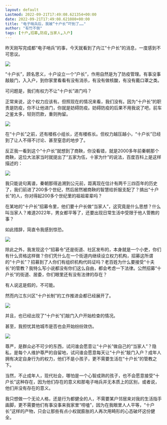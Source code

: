 ```yaml
---
layout: default
Lastmod: 2022-09-21T17:49:08.621354+00:00
date: 2022-09-21T17:49:08.621080+00:00
title: "电子哨兵后，我被“十户长”吓到了……"
author: "有竹不倒"
tags: [十户,招募,防疫,当家人,入户]
---
```


昨天刚写完成都“电子哨兵”的事，今天就看到了内江“十户长”的消息，一度感到不可思议。  

![](https://images.weserv.nl/?url=https%3A//mmbiz.qpic.cn/mmbiz_png/txC73sicDDx5XD6unZxzvC0WwjeS9Nm4PnuVKKibIicclicPbWjJpTyWicgM2JOkwk5yvXdwoeK69lmtwYNjI0Nxsicw/640%3Fwx_fmt%3Dpng)

  

“十户长”，顾名思义，十户设立一个“户长”，作用自然是为了防疫管理。有事没事敲敲门，入入户，到你家里看看有没有消杀，有没有做核酸，有没有戴口罩之类。  

可问题是，我们有权力不让“十户长”进门吗？

正常来说，这个权力应该有。但照现在的情况来看，我们没有。因为“十户长”的职责是防疫，你不让他进门，你就是妨碍防疫。妨碍防疫的后果不用我说了吧，前车之鉴太多，轻则罚款，重则拘留。  

![](https://images.weserv.nl/?url=https%3A//mmbiz.qpic.cn/mmbiz_png/U5F7rEJiaibwCzvj4icYT4Fp9XGc6ouck44zrn4JnG2hq18KKKuxNgvIjgibCcawUwO3NA2Cw1MISB638VKXV5FlDA/640%3Fwx_fmt%3Dpng%26wxfrom%3D5%26wx_lazy%3D1%26wx_co%3D1)

在“十户长”之前，还有楼栋小组长，还有楼栋长。但权力越压越小，“十户长”已经到了让人不得不讨论、甚至窒息的地步了。

反正我一看到这个“十户长”就想到了商鞅，你没看错，就是2000多年前秦朝那个商鞅，这位大法家当时就提出了“五家为伍，十家为什”的说法，百度百科上是这样描述的：

![](https://images.weserv.nl/?url=https%3A//mmbiz.qpic.cn/mmbiz_png/txC73sicDDx5XD6unZxzvC0WwjeS9Nm4PE0CYDyq0N8hBEYIsicreWJ9diceXx9vEHKicdAzRzdxWWAuKlv6hia185Q/640%3Fwx_fmt%3Dpng)

  

我只能说句离谱，秦朝那得追溯到公元前，距离现在估计有两千三四百年的历史了，我们前进了200多个世纪，然后居然被商鞅的智慧给折服支配了？搞出“十户长”的人，你对得起200多个世纪里的祖祖辈辈吗？

在某地的“十户长”招募令里，他们要十户长做“当家人”，这究竟是什么思想？什么叫当家人？难道2022年，男女都平等了，还要出现日常生活中受限于他人管教的事？  

如此措辞，简直令我感到惊恐。

![](https://images.weserv.nl/?url=https%3A//mmbiz.qpic.cn/mmbiz_png/txC73sicDDx5XD6unZxzvC0WwjeS9Nm4PwjQiaPFnico9sZNMKLxmGXNj0BDWo4jAI4noMofJy7R7bLga0S3fLY1g/640%3Fwx_fmt%3Dpng)

  

除此之外，我发现这个“招募令”还是街道、社区发布的，本身就是一个小吏，你们有什么资格这样做？你们凭什么在一个街道内继续设立权力机构，招募这所谓的“十户长”？招募到了人你们有组织机构代码证吗？老百姓为什么要接受“十夫长“的管教？我特么写小说都没有你们这么自由，都会考虑一下法律。公然招募“十户长”的街道、居委，你们眼里还有没有法律的存在？

有人说这是假的，不可能。  

然而内江东兴区“十户长制”的工作推进会都已经展开了。

![](https://images.weserv.nl/?url=https%3A//mmbiz.qpic.cn/mmbiz_png/txC73sicDDx5XD6unZxzvC0WwjeS9Nm4PMQ1dicq0CvrrhCKkI1tu9icOkAXWibI3lT42zZiccBDGGH3d7eApEkSYug/640%3Fwx_fmt%3Dpng)

  

并且，也已经出现了“十户长”们敲门入户开始检查的情况。

甚至，我担忧其他城市是否也会开始纷纷效仿。

![](https://images.weserv.nl/?url=https%3A//mmbiz.qpic.cn/mmbiz_png/txC73sicDDx5XD6unZxzvC0WwjeS9Nm4Pk1MyCR6BGiaVAcbHOfjFiboicuys0l5w84ARd33WwYrKpicTafnJ8DnO7w/640%3Fwx_fmt%3Dpng)

  

尊严，是群众必不可少的东西，试问谁会愿意让“十户长”做自己的“当家人”？隐私，是每个人维护尊严的自留地，试问谁会愿意每天让“十户长”敲门入户？成年人拥有决定自身行为的权力，他们不是小孩子，更不需要生活在“十户长”的管教之下。

当然，不止成年人，现代社会，哪怕是一个心智成熟的孩子，也不会愿意接受“十户长”这种存在，因为他们存在的意义和那电子哨兵并无本质上的区别，或者说，他们并没有存在的意义。

我只想做一个无论人格，还是行为都健全的人，不需要某户邻居来对我的生活指手画脚，更不需要他们有事没事来我家里“唠嗑”，因为在我眼里人人平等，“十户长”这样的产物，只会让那些有点小权就膨胀的人再次用畸形的心态破坏这份健全。

